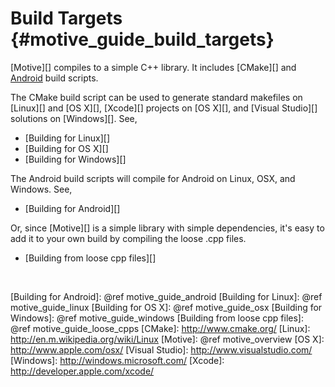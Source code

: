 Build Targets    {#motive_guide_build_targets}
=============

[Motive][] compiles to a simple C++ library. It includes [CMake][] and
[Android][] build scripts.

The CMake build script can be used to generate standard
makefiles on [Linux][] and [OS X][], [Xcode][] projects on [OS X][],
and [Visual Studio][] solutions on [Windows][]. See,

   * [Building for Linux][]
   * [Building for OS X][]
   * [Building for Windows][]

The Android build scripts will compile for Android on Linux, OSX, and Windows.
See,

   * [Building for Android][]

Or, since [Motive][] is a simple library with simple dependencies, it's easy
to add it to your own build by compiling the loose .cpp files.

   * [Building from loose cpp files][]

<br>

  [Android]: http://www.android.com
  [Building for Android]: @ref motive_guide_android
  [Building for Linux]: @ref motive_guide_linux
  [Building for OS X]: @ref motive_guide_osx
  [Building for Windows]: @ref motive_guide_windows
  [Building from loose cpp files]: @ref motive_guide_loose_cpps
  [CMake]: http://www.cmake.org/
  [Linux]: http://en.m.wikipedia.org/wiki/Linux
  [Motive]: @ref motive_overview
  [OS X]: http://www.apple.com/osx/
  [Visual Studio]: http://www.visualstudio.com/
  [Windows]: http://windows.microsoft.com/
  [Xcode]: http://developer.apple.com/xcode/
